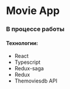 # Movie App

### В процессе работы


#### Технологии:
- React
- Typescript
- Redux-saga
- Redux
- Themoviesdb API
